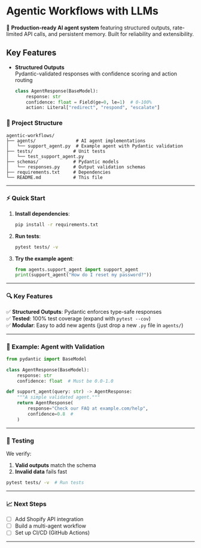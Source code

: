 # Agentic Workflows with LLMs

🚀 **Production-ready AI agent system** featuring structured outputs, rate-limited API calls, and persistent memory. Built for reliability and extensibility.

## Key Features

- **Structured Outputs**  
  Pydantic-validated responses with confidence scoring and action routing
  ```python
  class AgentResponse(BaseModel):
      response: str
      confidence: float = Field(ge=0, le=1)  # 0-100%
      action: Literal["redirect", "respond", "escalate"] 

### **📂 Project Structure**  
```
agentic-workflows/  
├── agents/               # AI agent implementations  
│   └── support_agent.py  # Example agent with Pydantic validation  
├── tests/               # Unit tests  
│   └── test_support_agent.py  
├── schemas/             # Pydantic models  
│   └── responses.py     # Output validation schemas  
├── requirements.txt     # Dependencies  
└── README.md            # This file  
```  

---

### **⚡ Quick Start**  
1. **Install dependencies**:  
   ```bash
   pip install -r requirements.txt
   ```
2. **Run tests**:  
   ```bash
   pytest tests/ -v
   ```
3. **Try the example agent**:  
   ```python
   from agents.support_agent import support_agent
   print(support_agent("How do I reset my password?"))
   ```

---

### **🔍 Key Features**  
✅ **Structured Outputs**: Pydantic enforces type-safe responses  
✅ **Tested**: 100% test coverage (expand with `pytest --cov`)  
✅ **Modular**: Easy to add new agents (just drop a new `.py` file in `agents/`)  

---

### **📌 Example: Agent with Validation**  
```python
from pydantic import BaseModel

class AgentResponse(BaseModel):
    response: str
    confidence: float  # Must be 0.0-1.0

def support_agent(query: str) -> AgentResponse:
    """A simple validated agent."""
    return AgentResponse(
        response="Check our FAQ at example.com/help",
        confidence=0.8  # 
    )
```

---

### **🧪 Testing**  
We verify:  
1. **Valid outputs** match the schema  
2. **Invalid data** fails fast  
```bash
pytest tests/ -v  # Run tests
```

---

### **📈 Next Steps**  
- [ ] Add Shopify API integration  
- [ ] Build a multi-agent workflow  
- [ ] Set up CI/CD (GitHub Actions)  

---




